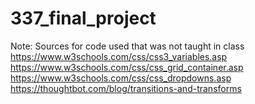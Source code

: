 # 337_final_project
Note: Sources for code used that was not taught in class
https://www.w3schools.com/css/css3_variables.asp
https://www.w3schools.com/css/css_grid_container.asp
https://www.w3schools.com/css/css_dropdowns.asp
https://thoughtbot.com/blog/transitions-and-transforms